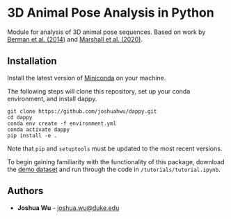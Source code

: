 # 3D Animal Pose Analysis in Python

Module for analysis of 3D animal pose sequences. Based on work by [Berman et al. (2014)](https://royalsocietypublishing.org/doi/full/10.1098/rsif.2014.0672) and [Marshall et al. (2020)](https://www.sciencedirect.com/science/article/pii/S0896627320308941).

## Installation
Install the latest version of [Miniconda](https://docs.conda.io/en/latest/miniconda.html) on your machine.

The following steps will clone this repository, set up your conda environment, and install dappy.
```
git clone https://github.com/joshuahwu/dappy.git
cd dappy
conda env create -f environment.yml
conda activate dappy
pip install -e .
```
Note that `pip` and `setuptools` must be updated to the most recent versions.

To begin gaining familiarity with the functionality of this package, download the [demo dataset](https://duke.box.com/v/demo-mouse-poses) and run through the code in `/tutorials/tutorial.ipynb`.

## Authors
* **Joshua Wu** - joshua.wu@duke.edu
